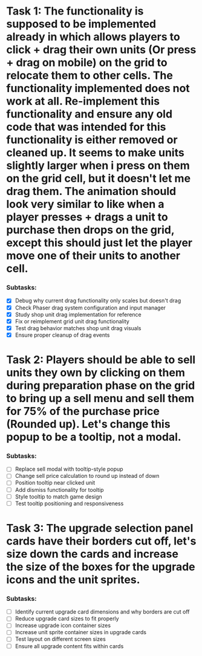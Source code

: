 # Task 1: The functionality is supposed to be implemented already in which allows players to click + drag their own units (Or press + drag on mobile) on the grid to relocate them to other cells. The functionality implemented does not work at all. Re-implement this functionality and ensure any old code that was intended for this functionality is either removed or cleaned up. It seems to make units slightly larger when i press on them on the grid cell, but it doesn't let me drag them. The animation should look very similar to like when a player presses + drags a unit to purchase then drops on the grid, except this should just let the player move one of their units to another cell.

### Subtasks:
- [x] Debug why current drag functionality only scales but doesn't drag
- [x] Check Phaser drag system configuration and input manager
- [x] Study shop unit drag implementation for reference
- [x] Fix or reimplement grid unit drag functionality  
- [x] Test drag behavior matches shop unit drag visuals
- [x] Ensure proper cleanup of drag events

# Task 2: Players should be able to sell units they own by clicking on them during preparation phase on the grid to bring up a sell menu and sell them for 75% of the purchase price (Rounded up). Let's change this popup to be a tooltip, not a modal.

### Subtasks:
- [ ] Replace sell modal with tooltip-style popup
- [ ] Change sell price calculation to round up instead of down
- [ ] Position tooltip near clicked unit
- [ ] Add dismiss functionality for tooltip
- [ ] Style tooltip to match game design
- [ ] Test tooltip positioning and responsiveness

# Task 3: The upgrade selection panel cards have their borders cut off, let's size down the cards and increase the size of the boxes for the upgrade icons and the unit sprites.

### Subtasks:
- [ ] Identify current upgrade card dimensions and why borders are cut off
- [ ] Reduce upgrade card sizes to fit properly
- [ ] Increase upgrade icon container sizes
- [ ] Increase unit sprite container sizes in upgrade cards
- [ ] Test layout on different screen sizes
- [ ] Ensure all upgrade content fits within cards